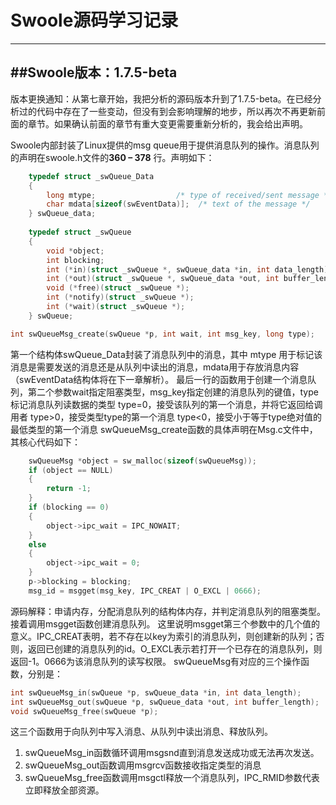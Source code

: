 Swoole源码学习记录
===================
-------------
##Swoole版本：1.7.5-beta
-------------
版本更换通知：从第七章开始，我把分析的源码版本升到了1.7.5-beta。在已经分析过的代码中存在了一些变动，但没有到会影响理解的地步，所以再次不再更新前面的章节。如果确认前面的章节有重大变更需要重新分析的，我会给出声明。

Swoole内部封装了Linux提供的msg queue用于提供消息队列的操作。消息队列的声明在swoole.h文件的**360 – 378** 行。声明如下：
```c
    typedef struct _swQueue_Data
    {
        long mtype;                  /* type of received/sent message */
        char mdata[sizeof(swEventData)];  /* text of the message */
    } swQueue_data;
    
    typedef struct _swQueue
    {
        void *object;
        int blocking;
        int (*in)(struct _swQueue *, swQueue_data *in, int data_length);
        int (*out)(struct _swQueue *, swQueue_data *out, int buffer_length);
        void (*free)(struct _swQueue *);
        int (*notify)(struct _swQueue *);
        int (*wait)(struct _swQueue *);
    } swQueue;

int swQueueMsg_create(swQueue *p, int wait, int msg_key, long type);
```
第一个结构体swQueue_Data封装了消息队列中的消息，其中 mtype 用于标记该消息是需要发送的消息还是从队列中读出的消息，mdata用于存放消息内容（swEventData结构体将在下一章解析）。
最后一行的函数用于创建一个消息队列，第二个参数wait指定阻塞类型，msg_key指定创建的消息队列的键值，type标记消息队列读数据的类型
type=0，接受该队列的第一个消息，并将它返回给调用者
type>0，接受类型type的第一个消息
type<0，接受小于等于type绝对值的最低类型的第一个消息
swQueueMsg_create函数的具体声明在Msg.c文件中，其核心代码如下：
```c
    swQueueMsg *object = sw_malloc(sizeof(swQueueMsg));
    if (object == NULL)
    {
        return -1;
    }
    if (blocking == 0)
    {
        object->ipc_wait = IPC_NOWAIT;
    }
    else
    {
        object->ipc_wait = 0;
    }
    p->blocking = blocking;
    msg_id = msgget(msg_key, IPC_CREAT | O_EXCL | 0666);
```
源码解释：申请内存，分配消息队列的结构体内存，并判定消息队列的阻塞类型。接着调用msgget函数创建消息队列。
这里说明msgget第三个参数中的几个值的意义。IPC_CREAT表明，若不存在以key为索引的消息队列，则创建新的队列；否则，返回已创建的消息队列的id。O_EXCL表示若打开一个已存在的消息队列，则返回-1。0666为该消息队列的读写权限。
swQueueMsg有对应的三个操作函数，分别是：
```c
int swQueueMsg_in(swQueue *p, swQueue_data *in, int data_length);
int swQueueMsg_out(swQueue *p, swQueue_data *out, int buffer_length);
void swQueueMsg_free(swQueue *p);
```
这三个函数用于向队列中写入消息、从队列中读出消息、释放队列。
1.  swQueueMsg_in函数循环调用msgsnd直到消息发送成功或无法再次发送。
2.  swQueueMsg_out函数调用msgrcv函数接收指定类型的消息
3.  swQueueMsg_free函数调用msgctl释放一个消息队列，IPC_RMID参数代表立即释放全部资源。
